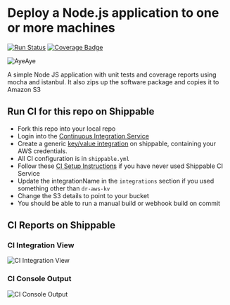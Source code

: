 # Deploy a Node.js application to one or more machines

[![Run Status](https://api.shippable.com/projects/59023242cd25170600356e72/badge?branch=master)](https://app.shippable.com/github/devops-recipes/deploy-nodecluster-basic) [![Coverage Badge](https://api.shippable.com/projects/59023242cd25170600356e72/coverageBadge?branch=master)](https://app.shippable.com/github/devops-recipes/deploy-nodecluster-basic)

![AyeAye](https://github.com/devops-recipes/deploy-nodecluster-basic/blob/master/public/resources/images/captain.png)

A simple Node JS application with unit tests and coverage reports using mocha
and istanbul. It also zips up the software package and copies it to Amazon S3

## Run CI for this repo on Shippable
* Fork this repo into your local repo
* Login into the [Continuous Integration Service](wwww.shippable.com)
* Create a generic [key/value integration](http://docs.shippable.com/integrations/int-key-value) on shippable, containing your AWS credentials.
* All CI configuration is in `shippable.yml`
* Follow these [CI Setup Instructions](http://docs.shippable.com/ci/runFirstBuild/) if you have never used Shippable CI Service
* Update the integrationName in the `integrations` section if you used something other than `dr-aws-kv`
* Change the S3 details to point to your bucket
* You should be able to run a manual build or webhook build on commit

## CI Reports on Shippable

### CI Integration View
![CI Integration View](https://github.com/devops-recipes/deploy-nodecluster-basic/blob/master/public/resources/images/integration.png)

### CI Console Output
![CI Console Output](https://github.com/devops-recipes/deploy-nodecluster-basic/blob/master/public/resources/images/console.jpg)
